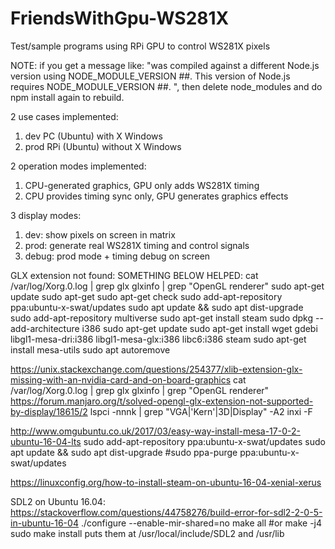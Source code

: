 # FriendsWithGpu-WS281X
Test/sample programs using RPi GPU to control WS281X pixels

NOTE: if you get a message like:
"was compiled against a different Node.js version using
NODE_MODULE_VERSION ##. This version of Node.js requires
NODE_MODULE_VERSION ##. ", then
delete node_modules and do npm install again to rebuild.

2 use cases implemented:
1. dev PC (Ubuntu) with X Windows
2. prod RPi (Ubuntu) without X Windows

2 operation modes implemented:
1. CPU-generated graphics, GPU only adds WS281X timing
2. CPU provides timing sync only, GPU generates graphics effects

3 display modes:
1. dev: show pixels on screen in matrix
2. prod: generate real WS281X timing and control signals
3. debug: prod mode + timing debug on screen

GLX extension not found:
SOMETHING BELOW HELPED:
cat /var/log/Xorg.0.log | grep glx
glxinfo | grep "OpenGL renderer"
sudo apt-get update
sudo apt-get 
sudo apt-get  check
sudo add-apt-repository ppa:ubuntu-x-swat/updates
sudo apt update && sudo apt dist-upgrade
sudo add-apt-repository multiverse
sudo apt-get install steam
sudo dpkg --add-architecture i386
sudo apt-get update
sudo apt-get install wget gdebi libgl1-mesa-dri:i386 libgl1-mesa-glx:i386 libc6:i386
steam
sudo apt-get install mesa-utils
sudo apt autoremove


https://unix.stackexchange.com/questions/254377/xlib-extension-glx-missing-with-an-nvidia-card-and-on-board-graphics
cat /var/log/Xorg.0.log | grep glx
glxinfo | grep "OpenGL renderer"
https://forum.manjaro.org/t/solved-opengl-glx-extension-not-supported-by-display/18615/2
lspci -nnnk | grep "VGA\|'Kern'\|3D\|Display" -A2
inxi -F

http://www.omgubuntu.co.uk/2017/03/easy-way-install-mesa-17-0-2-ubuntu-16-04-lts
sudo add-apt-repository ppa:ubuntu-x-swat/updates
sudo apt update && sudo apt dist-upgrade
#sudo ppa-purge ppa:ubuntu-x-swat/updates

https://linuxconfig.org/how-to-install-steam-on-ubuntu-16-04-xenial-xerus

SDL2 on Ubuntu 16.04:
https://stackoverflow.com/questions/44758276/build-error-for-sdl2-2-0-5-in-ubuntu-16-04
 ./configure --enable-mir-shared=no
 make all  #or make -j4
 sudo make install
puts them at /usr/local/include/SDL2 and /usr/lib
